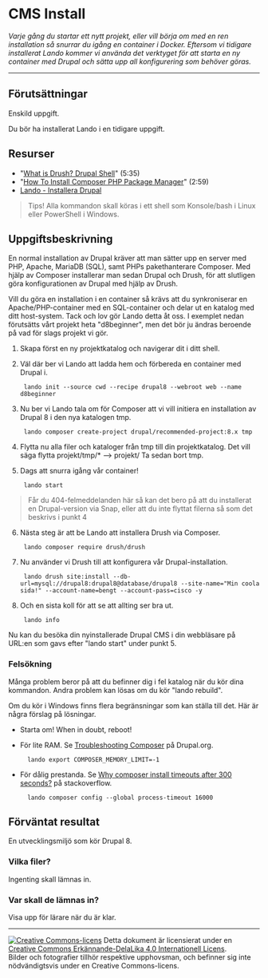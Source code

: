 # CMS Install    

_Varje gång du startar ett nytt projekt, eller vill börja om med en ren installation så snurrar du igång en container i Docker. Eftersom vi tidigare installerat Lando kommer vi använda det verktyget för att starta en ny container med Drupal och sätta upp all konfigurering som behöver göras._         

---    

## Förutsättningar    

Enskild uppgift.      

Du bör ha installerat Lando i en tidigare uppgift.      

## Resurser

* "[What is Drush? Drupal Shell](https://youtu.be/WIjSfExbOCM)" (5:35) 
* "[How To Install Composer PHP Package Manager](https://youtu.be/9renbvFpWsI)" (2:59)
* [Lando - Installera Drupal](https://docs.lando.dev/drupal/getting-started.html#quick-start)

> Tips! Alla kommandon skall köras i ett shell som Konsole/bash i Linux eller PowerShell i Windows.       

## Uppgiftsbeskrivning        

En normal installation av Drupal kräver att man sätter upp en server med PHP, Apache, MariaDB (SQL), samt PHPs pakethanterare Composer. Med hjälp av Composer installerar man sedan Drupal och Drush, för att slutligen göra konfigurationen av Drupal med hjälp av Drush.          

Vill du göra en installation i en container så krävs att du synkroniserar en Apache/PHP-container med en SQL-container och delar ut en katalog med ditt host-system. Tack och lov gör Lando detta åt oss. I exemplet nedan förutsätts vårt projekt heta "d8beginner", men det bör ju ändras beroende på vad för slags projekt vi gör.  

1) Skapa först en ny projektkatalog och navigerar dit i ditt shell.  

2) Väl där ber vi Lando att ladda hem och förbereda en container med Drupal i.   

        lando init --source cwd --recipe drupal8 --webroot web --name d8beginner

3) Nu ber vi Lando tala om för Composer att vi vill initiera en installation av Drupal 8 i den nya katalogen tmp.  

        lando composer create-project drupal/recommended-project:8.x tmp
    
4) Flytta nu alla filer och kataloger från tmp till din projektkatalog. Det vill säga flytta projekt/tmp/* --> projekt/ Ta sedan bort tmp.  

5) Dags att snurra igång vår container!  

        lando start

> Får du 404-felmeddelanden här så kan det bero på att du installerat en Drupal-version via Snap, eller att du inte flyttat filerna så som det beskrivs i punkt 4  

6) Nästa steg är att be Lando att installera Drush via Composer.  

        lando composer require drush/drush

7) Nu använder vi Drush till att konfigurera vår Drupal-installation.  

        lando drush site:install --db-url=mysql://drupal8:drupal8@database/drupal8 --site-name="Min coola sida!" --account-name=bengt --account-pass=cisco -y

8) Och en sista koll för att se att allting ser bra ut.  

        lando info

Nu kan du besöka din nyinstallerade Drupal CMS i din webbläsare på URL:en som gavs efter "lando start" under punkt 5.  

### Felsökning      

Många problem beror på att du befinner dig i fel katalog när du kör dina kommandon. Andra problem kan lösas om du kör "lando rebuild".  

Om du kör i Windows finns flera begränsningar som kan ställa till det. Här är några förslag på lösningar.       

* Starta om! When in doubt, reboot!
* För lite RAM. Se [Troubleshooting Composer](https://www.drupal.org/docs/develop/using-composer/troubleshooting-composer#s-insufficient-memory) på Drupal.org.         

        lando export COMPOSER_MEMORY_LIMIT=-1

* För dålig prestanda. Se [Why composer install timeouts after 300 seconds?](https://stackoverflow.com/questions/18917768/why-composer-install-timeouts-after-300-seconds) på stackoverflow.        

        lando composer config --global process-timeout 16000

## Förväntat resultat

En utvecklingsmiljö som kör Drupal 8. 

### Vilka filer?

Ingenting skall lämnas in.     

### Var skall de lämnas in?

Visa upp för lärare när du är klar.        

---     

[![Creative Commons-licens](https://i.creativecommons.org/l/by-sa/4.0/80x15.png)](http://creativecommons.org/licenses/by-sa/4.0/) Detta dokument är licensierat under en [Creative Commons Erkännande-DelaLika 4.0 Internationell Licens](http://creativecommons.org/licenses/by-sa/4.0/).    
Bilder och fotografier tillhör respektive upphovsman, och befinner sig inte nödvändigtsvis under en Creative Commons-licens.    

